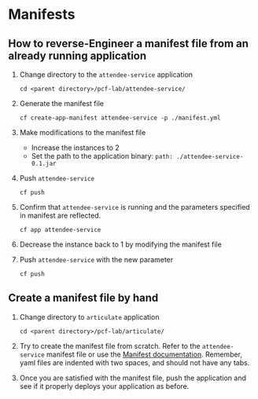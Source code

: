 # Manifests

## How to reverse-Engineer a manifest file from an already running application

1. Change directory to the ```attendee-service``` application

    ```cd <parent directory>/pcf-lab/attendee-service/```
  
2. Generate the manifest file

    ```cf create-app-manifest attendee-service -p ./manifest.yml```
  
3. Make modifications to the manifest file

     - Increase the instances to 2
    - Set the path to the application binary:  ```path: ./attendee-service-0.1.jar```

4. Push ```attendee-service```

    ```cf push```
  
5. Confirm that ```attendee-service``` is running and the parameters specified in manifest are reflected.

    ```cf app attendee-service```
    
6. Decrease the instance back to 1 by modifying the manifest file
7. Push ```attendee-service``` with the new parameter

    ```cf push```
    
## Create a manifest file by hand

1. Change directory to ```articulate``` application

    ```cd <parent directory>/pcf-lab/articulate/```
    
2. Try to create the manifest file from scratch. Refer to the ```attendee-service``` manifest file or use the [Manifest documentation](https://docs.pivotal.io/pivotalcf/2-6/devguide/deploy-apps/manifest.html). Remember, yaml files are indented with two spaces, and should not have any tabs.

3. Once you are satisfied with the manifest file, push the application and see if it properly deploys your
application as before.
